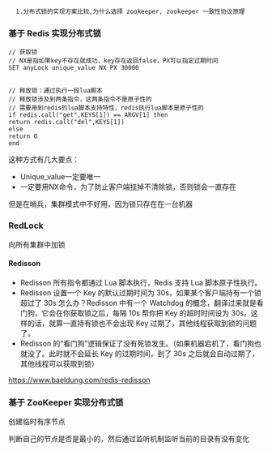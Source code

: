 



```
  1.分布式锁的实现方案比较,为什么选择 zookeeper, zookeeper 一致性协议原理
```





### 基于 Redis 实现分布式锁

```
// 获取锁
// NX是指如果key不存在就成功，key存在返回false，PX可以指定过期时间
SET anyLock unique_value NX PX 30000


// 释放锁：通过执行一段lua脚本
// 释放锁涉及到两条指令，这两条指令不是原子性的
// 需要用到redis的lua脚本支持特性，redis执行lua脚本是原子性的
if redis.call("get",KEYS[1]) == ARGV[1] then
return redis.call("del",KEYS[1])
else
return 0
end
```

这种方式有几大要点：

- Unique_value一定要唯一
- 一定要用NX命令，为了防止客户端挂掉不清除锁，否则锁会一直存在



但是在哨兵，集群模式中不好用，因为锁只存在在一台机器



### RedLock

向所有集群中加锁





#### Redisson

- Redisson 所有指令都通过 Lua 脚本执行，Redis 支持 Lua 脚本原子性执行。
- Redisson 设置一个 Key 的默认过期时间为 30s，如果某个客户端持有一个锁超过了 30s 怎么办？Redisson 中有一个 Watchdog 的概念，翻译过来就是看门狗，它会在你获取锁之后，每隔 10s 帮你把 Key 的超时时间设为 30s。这样的话，就算一直持有锁也不会出现 Key 过期了，其他线程获取到锁的问题了。
- Redisson 的“看门狗”逻辑保证了没有死锁发生。（如果机器宕机了，看门狗也就没了。此时就不会延长 Key 的过期时间，到了 30s 之后就会自动过期了，其他线程可以获取到锁）



https://www.baeldung.com/redis-redisson



### 基于 ZooKeeper 实现分布式锁

创建临时有序节点

判断自己的节点是否是最小的，然后通过监听机制监听当前的目录有没有变化